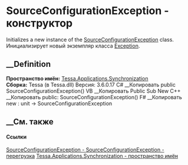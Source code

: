 # SourceConfigurationException - конструктор
Initializes a new instance of the
[SourceConfigurationException](T_Tessa_Applications_Synchronization_SourceConfigurationException.htm)
class. Инициализирует новый экземпляр класса
[Exception](https://learn.microsoft.com/dotnet/api/system.exception).
## __Definition
 **Пространство имён:**
[Tessa.Applications.Synchronization](N_Tessa_Applications_Synchronization.htm)  
 **Сборка:** Tessa (в Tessa.dll) Версия: 3.6.0.17
C# __Копировать
     public SourceConfigurationException()
VB __Копировать
     Public Sub New
C++ __Копировать
     public:
    SourceConfigurationException()
F# __Копировать
     new : unit -> SourceConfigurationException
##  __См. также
#### Ссылки
[SourceConfigurationException -
](T_Tessa_Applications_Synchronization_SourceConfigurationException.htm)
[SourceConfigurationException -
перегрузка](Overload_Tessa_Applications_Synchronization_SourceConfigurationException__ctor.htm)
[Tessa.Applications.Synchronization - пространство
имён](N_Tessa_Applications_Synchronization.htm)
